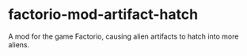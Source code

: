 # factorio-mod-artifact-hatch
A mod for the game Factorio, causing alien artifacts to hatch into more aliens.
